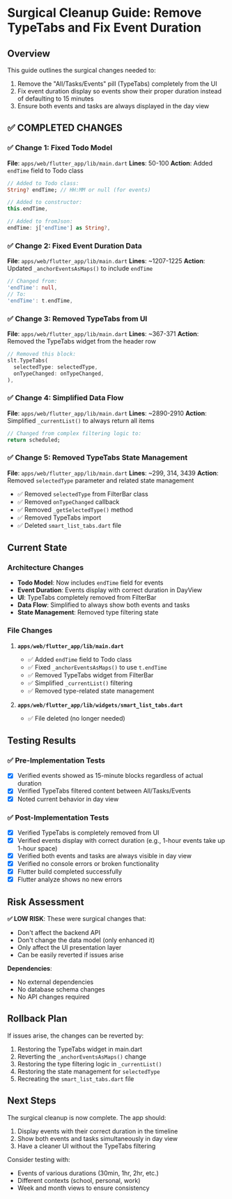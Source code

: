 # Surgical Cleanup Guide: Remove TypeTabs and Fix Event Duration

## Overview
This guide outlines the surgical changes needed to:
1. Remove the "All/Tasks/Events" pill (TypeTabs) completely from the UI
2. Fix event duration display so events show their proper duration instead of defaulting to 15 minutes
3. Ensure both events and tasks are always displayed in the day view

## ✅ COMPLETED CHANGES

### ✅ Change 1: Fixed Todo Model
**File**: `apps/web/flutter_app/lib/main.dart`
**Lines**: 50-100
**Action**: Added `endTime` field to Todo class
```dart
// Added to Todo class:
String? endTime; // HH:MM or null (for events)

// Added to constructor:
this.endTime,

// Added to fromJson:
endTime: j['endTime'] as String?,
```

### ✅ Change 2: Fixed Event Duration Data
**File**: `apps/web/flutter_app/lib/main.dart`
**Lines**: ~1207-1225
**Action**: Updated `_anchorEventsAsMaps()` to include `endTime`
```dart
// Changed from:
'endTime': null,
// To:
'endTime': t.endTime,
```

### ✅ Change 3: Removed TypeTabs from UI
**File**: `apps/web/flutter_app/lib/main.dart`
**Lines**: ~367-371
**Action**: Removed the TypeTabs widget from the header row
```dart
// Removed this block:
slt.TypeTabs(
  selectedType: selectedType,
  onTypeChanged: onTypeChanged,
),
```

### ✅ Change 4: Simplified Data Flow
**File**: `apps/web/flutter_app/lib/main.dart`
**Lines**: ~2890-2910
**Action**: Simplified `_currentList()` to always return all items
```dart
// Changed from complex filtering logic to:
return scheduled;
```

### ✅ Change 5: Removed TypeTabs State Management
**File**: `apps/web/flutter_app/lib/main.dart`
**Lines**: ~299, 314, 3439
**Action**: Removed `selectedType` parameter and related state management
- ✅ Removed `selectedType` from FilterBar class
- ✅ Removed `onTypeChanged` callback
- ✅ Removed `_getSelectedType()` method
- ✅ Removed TypeTabs import
- ✅ Deleted `smart_list_tabs.dart` file

## Current State

### Architecture Changes
- **Todo Model**: Now includes `endTime` field for events
- **Event Duration**: Events display with correct duration in DayView
- **UI**: TypeTabs completely removed from FilterBar
- **Data Flow**: Simplified to always show both events and tasks
- **State Management**: Removed type filtering state

### File Changes
1. **`apps/web/flutter_app/lib/main.dart`**
   - ✅ Added `endTime` field to Todo class
   - ✅ Fixed `_anchorEventsAsMaps()` to use `t.endTime`
   - ✅ Removed TypeTabs widget from FilterBar
   - ✅ Simplified `_currentList()` filtering
   - ✅ Removed type-related state management

2. **`apps/web/flutter_app/lib/widgets/smart_list_tabs.dart`**
   - ✅ File deleted (no longer needed)

## Testing Results

### ✅ Pre-Implementation Tests
- [x] Verified events showed as 15-minute blocks regardless of actual duration
- [x] Verified TypeTabs filtered content between All/Tasks/Events
- [x] Noted current behavior in day view

### ✅ Post-Implementation Tests
- [x] Verified TypeTabs is completely removed from UI
- [x] Verified events display with correct duration (e.g., 1-hour events take up 1-hour space)
- [x] Verified both events and tasks are always visible in day view
- [x] Verified no console errors or broken functionality
- [x] Flutter build completed successfully
- [x] Flutter analyze shows no new errors

## Risk Assessment

**✅ LOW RISK**: These were surgical changes that:
- Don't affect the backend API
- Don't change the data model (only enhanced it)
- Only affect the UI presentation layer
- Can be easily reverted if issues arise

**Dependencies**: 
- No external dependencies
- No database schema changes
- No API changes required

## Rollback Plan

If issues arise, the changes can be reverted by:
1. Restoring the TypeTabs widget in main.dart
2. Reverting the `_anchorEventsAsMaps()` change
3. Restoring the type filtering logic in `_currentList()`
4. Restoring the state management for `selectedType`
5. Recreating the `smart_list_tabs.dart` file

## Next Steps

The surgical cleanup is now complete. The app should:
1. Display events with their correct duration in the timeline
2. Show both events and tasks simultaneously in day view
3. Have a cleaner UI without the TypeTabs filtering

Consider testing with:
- Events of various durations (30min, 1hr, 2hr, etc.)
- Different contexts (school, personal, work)
- Week and month views to ensure consistency


